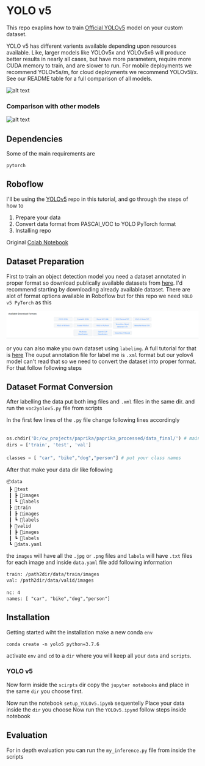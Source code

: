 # YOLO v5

This repo exaplins how to train [Official YOLOv5](https://github.com/ultralytics/yolov5) model on your custom dataset. 

YOLO v5 has different varients available depending upon resources available. Like, larger models like YOLOv5x and YOLOv5x6 will produce better results in nearly all cases, but have more parameters, require more CUDA memory to train, and are slower to run. For mobile deployments we recommend YOLOv5s/m, for cloud deployments we recommend YOLOv5l/x. See our README table for a full comparison of all models.

![alt text]()

### Comparison with other models

![alt text]()

## Dependencies

Some of the main requirements are
```
pytorch
```

## Roboflow

I'll be using the [YOLOv5](https://blog.roboflow.com/yolov5-improvements-and-evaluation/) repo in this tutorial, and go through the steps of how to

1. Prepare your data 
2. Convert data format from PASCAl_VOC to YOLO PyTorch format
3. Installing repo

Original [Colab Notebook](https://colab.research.google.com/drive/1W1-Q37UhxZ99IYKTG1OrsORrKj2R5U17#scrollTo=1NcFxRcFdJ_O)

## Dataset Preparation

First to train an object detection model you need a dataset annotated in proper format so download publically available datasets from [here](https://public.roboflow.com/).
I'd recommend starting by downloading already available dataset. There are alot of format options available in Roboflow but for this repo we need `YOLO v5 PyTorch` as this 

![alt text](https://github.com/Mr-TalhaIlyas/YOLO-v5/blob/master/screens/img.png)

or you can also make you own dataset using `labelimg`. A full tutorial for that is [here](https://github.com/tzutalin/labelImg)
The ouput annotation file for label me is `.xml` format but our yolov4 model can't read that so we need to convert the dataset into proper format.
For that follow following steps

## Dataset Format Conversion

After labelling the data put both img files and `.xml` files in the same dir. and run the `voc2yolov5.py` file from scripts

In the first few lines of the `.py` file change following lines accordingly

```python

os.chdir('D:/cw_projects/paprika/paprika_processed/data_final/') # main dir which contains following subdirectories
dirs = ['train', 'test', 'val']

classes = [ "car", "bike","dog","person"] # put your class names
```
After that make your data dir like following

```
📦data
 ┣ 📂test
 ┃ ┣ 📂images
 ┃ ┗ 📂labels
 ┣ 📂train
 ┃ ┣ 📂images
 ┃ ┗ 📂labels
 ┣ 📂valid
 ┃ ┣ 📂images
 ┃ ┗ 📂labels
 ┗ 📜data.yaml
```
the `images` will have all the `.jpg` or `.png` files and `labels` will have `.txt` files for each image and inside `data.yaml` file add following information

```
train: /path2dir/data/train/images
val: /path2dir/data/valid/images

nc: 4
names: [ "car", "bike","dog","person"]
```

## Installation
Getting started wiht the installation make a new conda `env`

```
conda create -n yolo5 python=3.7.6
```
activate `env` and `cd` to a `dir` where you will keep all your `data` and `scripts`.

### YOLO v5
Now form inside the `scirpts` dir copy the `jupyter notebooks` and place in the same `dir` you choose first.

Now run the notebook `setup_YOLOv5.ipynb` sequentelly
Place your data inside the `dir` you choose
Now run the `YOLOv5.ipynd` follow steps inside notebook


## Evaluation

For in depth evaluation you can run the `my_inference.py` file from inside the scripts

